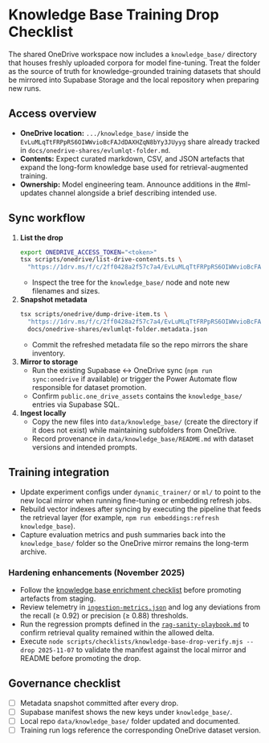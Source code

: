 # Knowledge Base Training Drop Checklist

The shared OneDrive workspace now includes a `knowledge_base/` directory that
houses freshly uploaded corpora for model fine-tuning. Treat the folder as the
source of truth for knowledge-grounded training datasets that should be mirrored
into Supabase Storage and the local repository when preparing new runs.

## Access overview

- **OneDrive location:** `.../knowledge_base/` inside the
  `EvLuMLqTtFRPpRS6OIWWvioBcFAJdDAXHZqN8bYy3JUyyg` share already tracked in
  `docs/onedrive-shares/evlumlqt-folder.md`.
- **Contents:** Expect curated markdown, CSV, and JSON artefacts that expand the
  long-form knowledge base used for retrieval-augmented training.
- **Ownership:** Model engineering team. Announce additions in the #ml-updates
  channel alongside a brief describing intended use.

## Sync workflow

1. **List the drop**
   ```bash
   export ONEDRIVE_ACCESS_TOKEN="<token>"
   tsx scripts/onedrive/list-drive-contents.ts \
     "https://1drv.ms/f/c/2ff0428a2f57c7a4/EvLuMLqTtFRPpRS6OIWWvioBcFAJdDAXHZqN8bYy3JUyyg"
   ```
   - Inspect the tree for the `knowledge_base/` node and note new filenames and
     sizes.
2. **Snapshot metadata**
   ```bash
   tsx scripts/onedrive/dump-drive-item.ts \
     "https://1drv.ms/f/c/2ff0428a2f57c7a4/EvLuMLqTtFRPpRS6OIWWvioBcFAJdDAXHZqN8bYy3JUyyg" \
     docs/onedrive-shares/evlumlqt-folder.metadata.json
   ```
   - Commit the refreshed metadata file so the repo mirrors the share inventory.
3. **Mirror to storage**
   - Run the existing Supabase ↔ OneDrive sync (`npm run sync:onedrive` if
     available) or trigger the Power Automate flow responsible for dataset
     promotion.
   - Confirm `public.one_drive_assets` contains the `knowledge_base/` entries
     via Supabase SQL.
4. **Ingest locally**
   - Copy the new files into `data/knowledge_base/` (create the directory if it
     does not exist) while maintaining subfolders from OneDrive.
   - Record provenance in `data/knowledge_base/README.md` with dataset versions
     and intended prompts.

## Training integration

- Update experiment configs under `dynamic_trainer/` or `ml/` to point to the
  new local mirror when running fine-tuning or embedding refresh jobs.
- Rebuild vector indexes after syncing by executing the pipeline that feeds the
  retrieval layer (for example, `npm run embeddings:refresh knowledge_base`).
- Capture evaluation metrics and push summaries back into the `knowledge_base/`
  folder so the OneDrive mirror remains the long-term archive.

### Hardening enhancements (November 2025)

- Follow the
  [knowledge base enrichment checklist](../data/knowledge_base/2025-11-07/enrichment-checklist.md)
  before promoting artefacts from staging.
- Review telemetry in
  [`ingestion-metrics.json`](../data/knowledge_base/2025-11-07/ingestion-metrics.json)
  and log any deviations from the recall (≥ 0.92) or precision (≥ 0.88)
  thresholds.
- Run the regression prompts defined in the
  [`rag-sanity-playbook.md`](../data/knowledge_base/2025-11-07/rag-sanity-playbook.md)
  to confirm retrieval quality remained within the allowed delta.
- Execute
  `node scripts/checklists/knowledge-base-drop-verify.mjs --drop 2025-11-07` to
  validate the manifest against the local mirror and README before promoting the
  drop.

## Governance checklist

- [ ] Metadata snapshot committed after every drop.
- [ ] Supabase manifest shows the new keys under `knowledge_base/`.
- [ ] Local repo `data/knowledge_base/` folder updated and documented.
- [ ] Training run logs reference the corresponding OneDrive dataset version.
